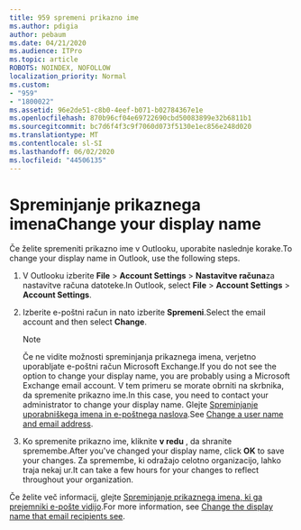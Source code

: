 ```yaml
---
title: 959 spremeni prikazno ime
ms.author: pdigia
author: pebaum
ms.date: 04/21/2020
ms.audience: ITPro
ms.topic: article
ROBOTS: NOINDEX, NOFOLLOW
localization_priority: Normal
ms.custom:
- "959"
- "1800022"
ms.assetid: 96e2de51-c8b0-4eef-b071-b02784367e1e
ms.openlocfilehash: 870b96cf04e69722690cbd50083899e32b6811b1
ms.sourcegitcommit: bc7d6f4f3c9f7060d073f5130e1ec856e248d020
ms.translationtype: MT
ms.contentlocale: sl-SI
ms.lasthandoff: 06/02/2020
ms.locfileid: "44506135"
---
```

# <a name="change-your-display-name"></a><span data-ttu-id="1efea-102">Spreminjanje prikaznega imena</span><span class="sxs-lookup"><span data-stu-id="1efea-102">Change your display name</span></span>
  
<span data-ttu-id="1efea-103">Če želite spremeniti prikazno ime v Outlooku, uporabite naslednje korake.</span><span class="sxs-lookup"><span data-stu-id="1efea-103">To change your display name in Outlook, use the following steps.</span></span>
  
1. <span data-ttu-id="1efea-104">V Outlooku izberite **File** \> **Account Settings** \> **Nastavitve računa**za nastavitve računa datoteke.</span><span class="sxs-lookup"><span data-stu-id="1efea-104">In Outlook, select **File** \> **Account Settings** \> **Account Settings**.</span></span>

2. <span data-ttu-id="1efea-105">Izberite e-poštni račun in nato izberite **Spremeni**.</span><span class="sxs-lookup"><span data-stu-id="1efea-105">Select the email account and then select **Change**.</span></span>

    > [!NOTE]
    > <span data-ttu-id="1efea-106">Če ne vidite možnosti spreminjanja prikaznega imena, verjetno uporabljate e-poštni račun Microsoft Exchange.</span><span class="sxs-lookup"><span data-stu-id="1efea-106">If you do not see the option to change your display name, you are probably using a Microsoft Exchange email account.</span></span> <span data-ttu-id="1efea-107">V tem primeru se morate obrniti na skrbnika, da spremenite prikazno ime.</span><span class="sxs-lookup"><span data-stu-id="1efea-107">In this case, you need to contact your administrator to change your display name.</span></span> <span data-ttu-id="1efea-108">Glejte [Spreminjanje uporabniškega imena in e-poštnega naslova](https://docs.microsoft.com/microsoft-365/admin/add-users/change-a-user-name-and-email-address).</span><span class="sxs-lookup"><span data-stu-id="1efea-108">See [Change a user name and email address](https://docs.microsoft.com/microsoft-365/admin/add-users/change-a-user-name-and-email-address).</span></span>
  
3. <span data-ttu-id="1efea-109">Ko spremenite prikazno ime, kliknite **v redu** , da shranite spremembe.</span><span class="sxs-lookup"><span data-stu-id="1efea-109">After you've changed your display name, click **OK** to save your changes.</span></span> <span data-ttu-id="1efea-110">Za spremembe, ki odražajo celotno organizacijo, lahko traja nekaj ur.</span><span class="sxs-lookup"><span data-stu-id="1efea-110">It can take a few hours for your changes to reflect throughout your organization.</span></span>

<span data-ttu-id="1efea-111">Če želite več informacij, glejte [Spreminjanje prikaznega imena, ki ga prejemniki e-pošte vidijo](https://support.office.com/article/2b53331a-ba2a-4803-88dc-ac9fe376c8a9.aspx).</span><span class="sxs-lookup"><span data-stu-id="1efea-111">For more information, see [Change the display name that email recipients see](https://support.office.com/article/2b53331a-ba2a-4803-88dc-ac9fe376c8a9.aspx).</span></span>
  